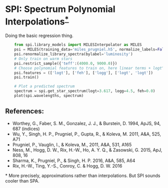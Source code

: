 SPI: Spectrum Polynomial Interpolations<sup>[*](#footnote) </sup>
========

Doing the basic regression thing.


```python
	from spi.library_models import MILESInterpolator as MILES
	psi = MILES(training_data='miles_prugniel.h5', normalize_labels=False)
	psi.renormalize_library_spectra(bylabel='luminosity')
	# Only train on warm stars
	psi.restrict_sample({'teff':(4000.0, 9000.0)})
	# Choose polynomial features to train on, here linear terms + logt^2
	psi.features = (['logt'], ['feh'], ['logg'], ['logt', 'logt'])
	psi.train()

    # Plot a predicted spectrum
	spectrum = spi.get_star_spectrum(logt=3.617, logg=4.5, feh=0.0)
	plot(spi.wavelengths, spectrum)
```

References:
----

* Worthey, G., Faber, S. M., Gonzalez, J. J., & Burstein, D. 1994, ApJS, 94, 687 (indices)
* Wu, Y., Singh, H. P., Prugniel, P., Gupta, R., & Koleva, M. 2011, A&A, 525, A71
* Prugniel, P., Vauglin, I., & Koleva, M., 2011, A&A, 531, A165
* Ness, M., Hogg, D. W., Rix, H.-W., Ho, A. Y. Q., & Zasowski, G. 2015, ApJ, 808, 16
* Sharma, K., Prugniel, P., & Singh, H. P. 2016, A&A, 585, A64
* Rix, H.-W., Ting, Y.-S., Conroy, C. & Hogg, D. W. 2016


<a name="footnote">*</a> More precisely, approximations rather than interpolations.  But SPI sounds cooler than SPA.

